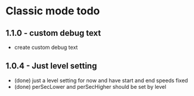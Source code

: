 # Classic mode todo

## 1.1.0 - custom debug text
* create custom debug text

## 1.0.4 - Just level setting
* (done) just a level setting for now and have start and end speeds fixed
* (done) perSecLower and perSecHigher should be set by level